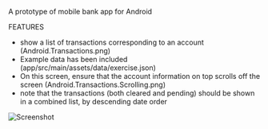 A prototype of mobile bank app for Android

FEATURES
* show a list of transactions corresponding to an account (Android.Transactions.png)
* Example data has been included (app/src/main/assets/data/exercise.json)
* On this screen, ensure that the account information on top scrolls off the screen (Android.Transactions.Scrolling.png)
* note that the transactions (both cleared and pending) should be shown in a combined list, by descending date order

![Screenshot](http://i.imgur.com/SXPeK8Ql.png)
